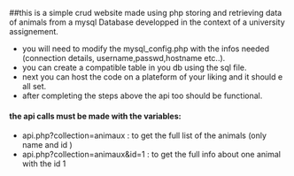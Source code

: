 ##this is a simple crud website made using php storing and retrieving data of animals from a mysql Database developped in the context of a university assignement.

- you will need to modify the mysql_config.php with the infos needed (connection details, username,passwd,hostname etc..).
- you can create a compatible table in you db using the sql file.
- next you can host the code on a plateform of your liking and it should e all set.
- after completing the steps above the api too should be functional.

#### the api calls must be made with the variables:
- api.php?collection=animaux : to get the full list of the animals (only name and id )
- api.php?collection=animaux&id=1 : to get the full info about one animal with the id 1 
